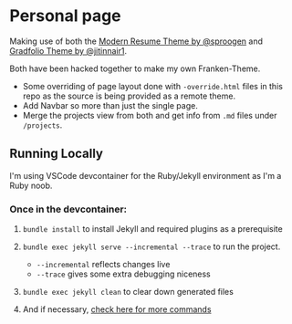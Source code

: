 # Personal page
Making use of both the [Modern Resume Theme by @sproogen](https://github.com/sproogen/modern-resume-theme) and [Gradfolio Theme by @jitinnair1](https://github.com/jitinnair1/gradfolio).

Both have been hacked together to make my own Franken-Theme. 
- Some overriding of page layout done with `-override.html` files in this repo as the source
is being provided as a remote theme.
- Add Navbar so more than just the single page.
- Merge the projects view from both and get info from `.md` files under `/projects`.


## Running Locally
I'm using VSCode devcontainer for the Ruby/Jekyll environment as I'm a Ruby noob.

### Once in the devcontainer:
1. `bundle install` to install Jekyll and required plugins as a prerequisite
1. `bundle exec jekyll serve --incremental --trace` to run the project.
    - `--incremental` reflects changes live
    - `--trace` gives some extra debugging niceness
1. `bundle exec jekyll clean` to clear down generated files

1. And if necessary, [check here for more commands](https://jekyllrb.com/docs/usage/)